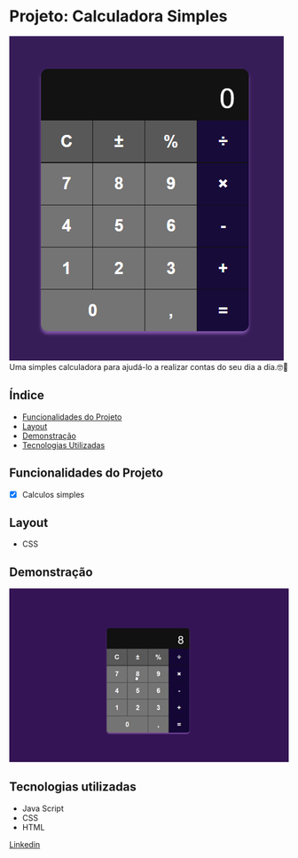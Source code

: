 # Projeto: Calculadora Simples
![LabelCalculadora](/assets/Calculadora.png)
Uma simples calculadora para ajudá-lo a realizar contas do seu dia a dia.🤓🧮

## Índice
- <a href="#Funcionalidades do Projeto" target=" blak">Funcionalidades do Projeto</a>
- <a href="https://zsubzeroz.github.io/Calculador/" target="_blank">Layout<a>
- <a href="https://zsubzeroz.github.io/Calculador/" target="_blank">Demonstração<a>
- <a href="#Tecnologias utilizadas" target="_blank">Tecnologias Utilizadas<a>

## Funcionalidades do Projeto
- [x] Calculos simples

## Layout
- CSS
<!--"Imagens"-->

## Demonstração
![Link demonstração](/assets/Calculadora.gif)

## Tecnologias utilizadas
- Java Script
- CSS
- HTML

<!--## Como rodar este o projeto?-->

<!--## Autores
<img> -->

[Linkedin](https://www.linkedin.com/in/luan-estifer-rodrigues-pereira-7577a2285/)

<!--## Proximos passos-->
